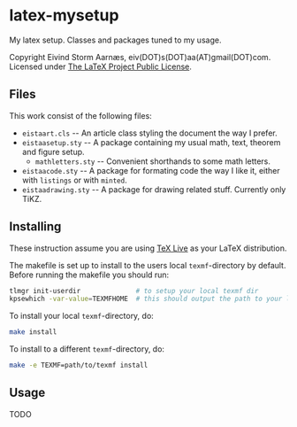 latex-mysetup
=============

My latex setup. Classes and packages tuned to my usage.

Copyright Eivind Storm Aarnæs, eiv(DOT)s(DOT)aa(AT)gmail(DOT)com.  
Licensed under [The LaTeX Project Public License](http://latex-project.org/lppl/).

Files
-----

This work consist of the following files:

 * `eistaart.cls` -- An article class styling the document the way I prefer.
 * `eistaasetup.sty` -- A package containing my usual math, text, theorem and figure setup.
   * `mathletters.sty` -- Convenient shorthands to some math letters.
 * `eistaacode.sty` -- A package for formating code the way I like it, either with `listings` or
   with `minted`.
 * `eistaadrawing.sty` -- A package for drawing related stuff. Currently only TiKZ.

Installing
----------

These instruction assume you are using [TeX Live](https://www.tug.org/texlive/) as your LaTeX
distribution.

The makefile is set up to install to the users local `texmf`-directory by default. Before running
the makefile you should run:

```bash
tlmgr init-userdir              # to setup your local texmf dir
kpsewhich -var-value=TEXMFHOME  # this should output the path to your local texmf dir
```

To install your local `texmf`-directory, do:

```bash
make install
```

To install to a different `texmf`-directory, do:

```bash
make -e TEXMF=path/to/texmf install
```

Usage
-----

TODO
